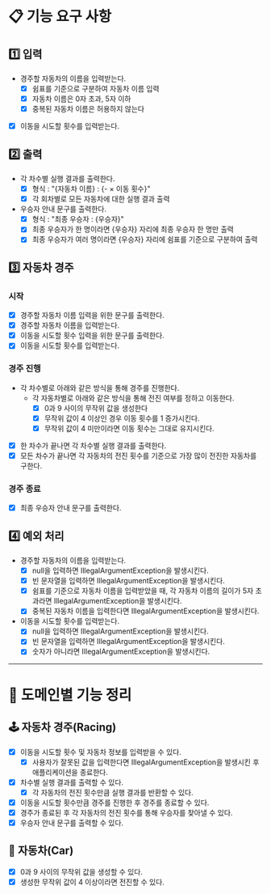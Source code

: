 # 📋 기능 요구 사항
## 1️⃣ 입력
- 경주할 자동차의 이름을 입력받는다.
    - [X] 쉼표를 기준으로 구분하여 자동차 이름 입력
    - [X] 자동차 이름은 0자 초과, 5자 이하
    - [X] 중복된 자동차 이름은 허용하지 않는다
- [X] 이동을 시도할 횟수를 입력받는다.

## 2️⃣ 출력
- 각 차수별 실행 결과를 출력한다.
    - [X] 형식 : "{자동차 이름} : {- $\times$ 이동 횟수}"
    - [X] 각 회차별로 모든 자동차에 대한 실행 결과 출력
- 우승자 안내 문구를 출력한다.
    - [X] 형식 : "최종 우승자 : {우승자}"
    - [X] 최종 우승자가 한 명이라면 {우승자} 자리에 최종 우승자 한 명만 출력
    - [X] 최종 우승자가 여러 명이라면 {우승자} 자리에 쉼표를 기준으로 구분하여 출력

## 3️⃣ 자동차 경주
### 시작
- [X] 경주할 자동차 이름 입력을 위한 문구를 출력한다.
- [X] 경주할 자동차 이름을 입력받는다.
- [X] 이동을 시도할 횟수 입력을 위한 문구를 출력한다.
- [X] 이동을 시도할 횟수를 입력받는다.

### 경주 진행
- 각 차수별로 아래와 같은 방식을 통해 경주를 진행한다.
    - 각 자동차별로 아래와 같은 방식을 통해 전진 여부를 정하고 이동한다.
        - [X] 0과 9 사이의 무작위 값을 생성한다
        - [X] 무작위 값이 4 이상인 경우 이동 횟수를 1 증가시킨다.
        - [X] 무작위 값이 4 미만이라면 이동 횟수는 그대로 유지시킨다.
- [X] 한 차수가 끝나면 각 차수별 실행 결과를 출력한다.
- [X] 모든 차수가 끝나면 각 자동차의 전진 횟수를 기준으로 가장 많이 전진한 자동차를 구한다.

### 경주 종료
- [X] 최종 우승자 안내 문구를 출력한다.

## 4️⃣ 예외 처리
- 경주할 자동차의 이름을 입력받는다.
    - [X] null을 입력하면 IllegalArgumentException을 발생시킨다.
    - [X] 빈 문자열을 입력하면 IllegalArgumentException을 발생시킨다.
    - [X] 쉼표를 기준으로 자동차 이름을 입력받았을 때, 각 자동차 이름의 길이가 5자 초과라면 IllegalArgumentException을 발생시킨다.
    - [X] 중복된 자동차 이름을 입력한다면 IllegalArgumentException을 발생시킨다.
- 이동을 시도할 횟수를 입력받는다.
    - [X] null을 입력하면 IllegalArgumentException을 발생시킨다.
    - [X] 빈 문자열을 입력하면 IllegalArgumentException을 발생시킨다.
    - [X] 숫자가 아니라면 IllegalArgumentException을 발생시킨다.

---

# 📂 도메인별 기능 정리

## 🕹️ 자동차 경주(Racing)
- [X] 이동을 시도할 횟수 및 자동차 정보를 입력받을 수 있다.
    - [X] 사용자가 잘못된 값을 입력한다면 IllegalArgumentException을 발생시킨 후 애플리케이션을 종료한다.
- [X] 차수별 실행 결과를 출력할 수 있다.
    - [X] 각 자동차의 전진 횟수만큼 실행 결과를 반환할 수 있다.
- [X] 이동을 시도할 횟수만큼 경주를 진행한 후 경주를 종료할 수 있다.
- [X] 경주가 종료된 후 각 자동차의 전진 횟수를 통해 우승자를 찾아낼 수 있다.
- [X] 우승자 안내 문구를 출력할 수 있다.

## 🚗 자동차(Car)
- [X] 0과 9 사이의 무작위 값을 생성할 수 있다.
- [X] 생성한 무작위 값이 4 이상이라면 전진할 수 있다.